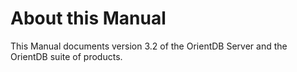 # About this Manual

This Manual documents version 3.2 of the OrientDB Server and the OrientDB suite of products.
	

